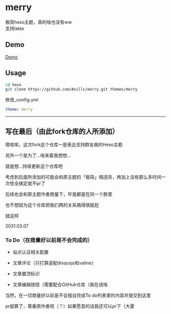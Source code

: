 # merry  

极简hexo主题，真的啥也没有ww  
支持latex  

## Demo  

[Demo](https://anillc.cn)

## Usage  

```bash
cd hexo
git clone https://github.com/Anillc/merry.git themes/merry
```

修改\_config.yml  

```yml
theme: merry
```

---

## 写在最后（由此fork仓库的人所添加）

嗯咳咳，这次fork这个仓库一是表达支持群友做的Hexo主题

另外一个是为了…啥来着我想想…

就是想…持续更新这个仓库吧

考虑到后面所添加的可能会和原主题的「极简」相违背，再加上没有那么多时间一次性全搞定就不pr了

后续也会和原主题作者商量下，毕竟都是在同一个群里

也不想因为这个仓库把我们两的关系搞得很尴尬

就这样

2031.03.07

### To Do（在商量好以前是不会完成的）

- 站点认证相关配置

- 文章评论（只打算适配disqusjs和valine）

- 文章置顶标识

- 文章编辑按钮（需要配合GitHub仓库（我在说啥

当然，在一切商量好以前是不会擅自完成To do列表里的内容并提交到这里

pr就算了，尊重原作者吧（？）如果愿意的话我还可以pr下（大雾
